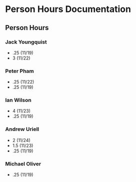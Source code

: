 # Person Hours Documentation

## Person Hours

### Jack Youngquist

- .25 (11/19)
- 3 (11/22)

### Peter Pham

- .25 (11/22)
- .25 (11/19)

### Ian Wilson

- 4 (11/23)
- .25 (11/19)

### Andrew Uriell

- 2 (11/24)
- 1.5 (11/23)
- .25 (11/19)

### Michael Oliver

- .25 (11/19)
